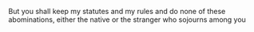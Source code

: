 But you shall keep my statutes and my rules and do none of these abominations, either the native or the stranger who sojourns among you

